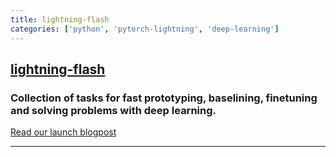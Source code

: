 ```yaml
---
title: lightning-flash
categories: ['python', 'pytorch-lightning', 'deep-learning']
---
```

## [lightning-flash](https://github.com/PyTorchLightning/lightning-flash)

### Collection of tasks for fast prototyping, baselining, finetuning and solving problems with deep learning.

[Read our launch blogpost](https://pytorch-lightning.medium.com/introducing-lightning-flash-the-fastest-way-to-get-started-with-deep-learning-202f196b3b98)

---
